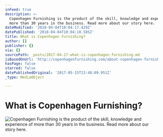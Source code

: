 ```yaml
---
inFeed: true
description: >-
  Copenhagen Furnishing is the product of the skill, knowledge and experience of
  more than 30 years in the business. Read more about our story here.
dateModified: '2018-04-04T10:04:17.429Z'
datePublished: '2018-04-04T10:04:18.585Z'
title: What is Copenhagen Furnishing?
author: []
publisher: {}
via: {}
sourcePath: _posts/2017-04-27-what-is-copenhagen-furnishing.md
isBasedOnUrl: 'http://copenhagenfurnishing.com/about-copenhagen-furnishing/'
hasPage: false
starred: false
datePublishedOriginal: '2017-05-15T13:48:09.951Z'
_type: MediaObject

---
```

# What is Copenhagen Furnishing?
![Copenhagen Furnishing is the product of the skill, knowledge and experience of more than 30 years in the business. Read more about our story here.](https://the-grid-user-content.s3-us-west-2.amazonaws.com/d789d060-fbc0-4e48-b4f9-9f0f64c26fe1.jpg)